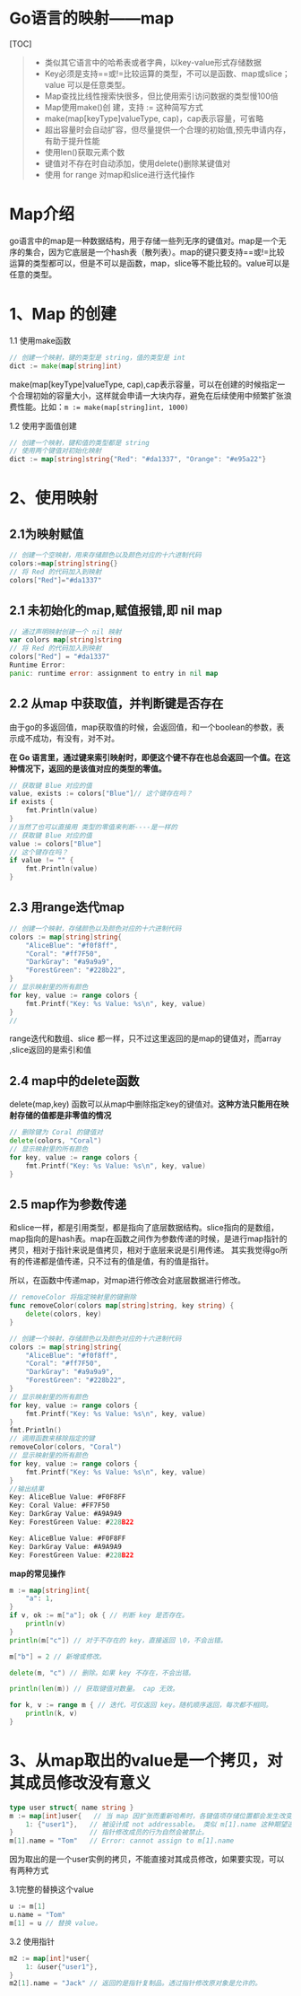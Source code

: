 # Go语言的映射——map

[TOC]

> - 类似其它语言中的哈希表或者字典，以key-value形式存储数据
> - Key必须是支持==或!=比较运算的类型，不可以是函数、map或slice；value 可以是任意类型。
> - Map查找比线性搜索快很多，但比使用索引访问数据的类型慢100倍
> - Map使用make()创 建，支持 := 这种简写方式
> - make(map[keyType]valueType, cap)，cap表示容量，可省略
> - 超出容量时会自动扩容，但尽量提供一个合理的初始值,预先申请内存，有助于提升性能 
> - 使用len()获取元素个数
> - 键值对不存在时自动添加，使用delete()删除某键值对
> - 使用 for range 对map和slice进行迭代操作

# Map介绍

go语言中的map是一种数据结构，用于存储一些列无序的键值对。map是一个无序的集合，因为它底层是一个hash表（散列表）。map的键只要支持==或!=比较运算的类型都可以，但是不可以是函数，map，slice等不能比较的。value可以是任意的类型。

# 1、Map 的创建

1.1 使用make函数

```go
// 创建一个映射，键的类型是 string，值的类型是 int
dict := make(map[string]int)
```

make(map[keyType]valueType, cap),cap表示容量，可以在创建的时候指定一个合理初始的容量大小，这样就会申请一大块内存，避免在后续使用中频繁扩张浪费性能。比如：`m := make(map[string]int, 1000) `

1.2 使用字面值创建

```go
// 创建一个映射，键和值的类型都是 string
// 使用两个键值对初始化映射
dict := map[string]string{"Red": "#da1337", "Orange": "#e95a22"}
```

# 2、使用映射

## 2.1为映射赋值

```go 
// 创建一个空映射，用来存储颜色以及颜色对应的十六进制代码
colors:=map[string]string{}
// 将 Red 的代码加入到映射
colors["Red"]="#da1337"
```

## 2.1 未初始化的map,赋值报错,即 nil map

```go
// 通过声明映射创建一个 nil 映射
var colors map[string]string
// 将 Red 的代码加入到映射
colors["Red"] = "#da1337"
Runtime Error:
panic: runtime error: assignment to entry in nil map
```

## 2.2  从map 中获取值，并判断键是否存在

由于go的多返回值，map获取值的时候，会返回值，和一个boolean的参数，表示成不成功，有没有，对不对。

**在 Go 语言里，通过键来索引映射时，即便这个键不存在也总会返回一个值。在这种情况下，返回的是该值对应的类型的零值。** 

```go
// 获取键 Blue 对应的值
value, exists := colors["Blue"]// 这个键存在吗？
if exists {
	fmt.Println(value)
}
//当然了也可以直接用 类型的零值来判断----是一样的
// 获取键 Blue 对应的值
value := colors["Blue"]
// 这个键存在吗？
if value != "" {
	fmt.Println(value)
}
```

## 2.3 用range迭代map

```go
// 创建一个映射，存储颜色以及颜色对应的十六进制代码
colors := map[string]string{
	"AliceBlue": "#f0f8ff",
	"Coral": "#ff7F50",
	"DarkGray": "#a9a9a9",
	"ForestGreen": "#228b22",
}
// 显示映射里的所有颜色
for key, value := range colors {
	fmt.Printf("Key: %s Value: %s\n", key, value)
}
//
```

range迭代和数组、slice 都一样，只不过这里返回的是map的键值对，而array ,slice返回的是索引和值

## 2.4 map中的delete函数

delete(map,key)  函数可以从map中删除指定key的键值对。**这种方法只能用在映射存储的值都是非零值的情况** 

```go
// 删除键为 Coral 的键值对
delete(colors, "Coral")
// 显示映射里的所有颜色
for key, value := range colors {
	fmt.Printf("Key: %s Value: %s\n", key, value)
}	

```

## 2.5 map作为参数传递

和slice一样，都是引用类型，都是指向了底层数据结构。slice指向的是数组，map指向的是hash表。map在函数之间作为参数传递的时候，是进行map指针的拷贝，相对于指针来说是值拷贝，相对于底层来说是引用传递。 其实我觉得go所有的传递都是值传递，只不过有的值是值，有的值是指针。

所以，在函数中传递map，对map进行修改会对底层数据进行修改。

```GO
// removeColor 将指定映射里的键删除
func removeColor(colors map[string]string, key string) {
	delete(colors, key)
}
```

```go
// 创建一个映射，存储颜色以及颜色对应的十六进制代码
colors := map[string]string{
	"AliceBlue": "#f0f8ff",
	"Coral": "#ff7F50",
	"DarkGray": "#a9a9a9",
	"ForestGreen": "#228b22",
}
// 显示映射里的所有颜色
for key, value := range colors {
	fmt.Printf("Key: %s Value: %s\n", key, value)
}
fmt.Println()
// 调用函数来移除指定的键
removeColor(colors, "Coral")
// 显示映射里的所有颜色
for key, value := range colors {
	fmt.Printf("Key: %s Value: %s\n", key, value)
}
//输出结果
Key: AliceBlue Value: #F0F8FF
Key: Coral Value: #FF7F50
Key: DarkGray Value: #A9A9A9
Key: ForestGreen Value: #228B22

Key: AliceBlue Value: #F0F8FF
Key: DarkGray Value: #A9A9A9
Key: ForestGreen Value: #228B22
```

**map的常见操作**

```go
m := map[string]int{
	"a": 1,
}
if v, ok := m["a"]; ok { // 判断 key 是否存在。
	println(v)
}
println(m["c"]) // 对于不存在的 key，直接返回 \0，不会出错。

m["b"] = 2 // 新增或修改。

delete(m, "c") // 删除。如果 key 不存在，不会出错。

println(len(m)) // 获取键值对数量。 cap ⽆效。

for k, v := range m { // 迭代，可仅返回 key。随机顺序返回，每次都不相同。
	println(k, v)
}
```

# 3、从map取出的value是一个拷贝，对其成员修改没有意义

```go
type user struct{ name string }
m := map[int]user{	 // 当 map 因扩张⽽重新哈希时，各键值项存储位置都会发⽣改变。 因此， map
	1: {"user1"},  	// 被设计成 not addressable。 类似 m[1].name 这种期望透过原 value
} 					// 指针修改成员的⾏为⾃然会被禁⽌。
m[1].name = "Tom" 	// Error: cannot assign to m[1].name
```

因为取出的是一个user实例的拷贝，不能直接对其成员修改，如果要实现，可以有两种方式

3.1完整的替换这个value

```go
u := m[1]
u.name = "Tom"
m[1] = u // 替换 value。
```

3.2 使用指针

```go
m2 := map[int]*user{
	1: &user{"user1"},
}
m2[1].name = "Jack" // 返回的是指针复制品。透过指针修改原对象是允许的。
```





























